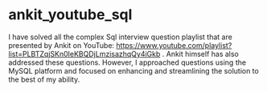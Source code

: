 # ankit_youtube_sql
I have solved all the complex Sql interview question playlist that are presented by Ankit on YouTube: https://www.youtube.com/playlist?list=PLBTZqjSKn0IeKBQDjLmzisazhqQy4iGkb 
. Ankit himself has also addressed these questions. However, I approached questions using the MySQL platform and focused on enhancing and streamlining the solution to the best of my ability.


